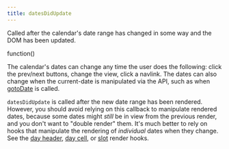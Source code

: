 ```yaml
---
title: datesDidUpdate
---
```


Called after the calendar's date range has changed in some way and the DOM has been updated.

<div class='spec' markdown='1'>
function()
</div>

The calendar's dates can change any time the user does the following: click the prev/next buttons, change the view, click a navlink. The dates can also change when the current-date is manipulated via the API, such as when [gotoDate](Calendar-gotoDate) is called.

`datesDidUpdate` is called after the new date range has been rendered. However, you should avoid relying on this callback to manipulate rendered dates, because some dates might *still* be in view from the previous render, and you don't want to "double render" them. It's much better to rely on hooks that manipulate the rendering of *individual* dates when they change. See the [day header](day-header-render-hooks), [day cell](day-cell-render-hooks), or [slot](slot-render-hooks) render hooks.
